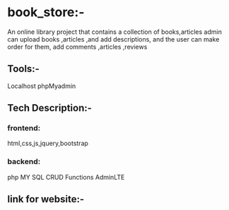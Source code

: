 # book_store:-
An online library project that contains a collection of books,articles
admin can upload books ,articles ,and add descriptions, and the user can make order for them, add comments ,articles ,reviews

## Tools:-
Localhost
phpMyadmin

## Tech Description:-
### frontend:
html,css,js,jquery,bootstrap
### backend:
php
MY SQL
CRUD Functions
AdminLTE
## link for website:-
